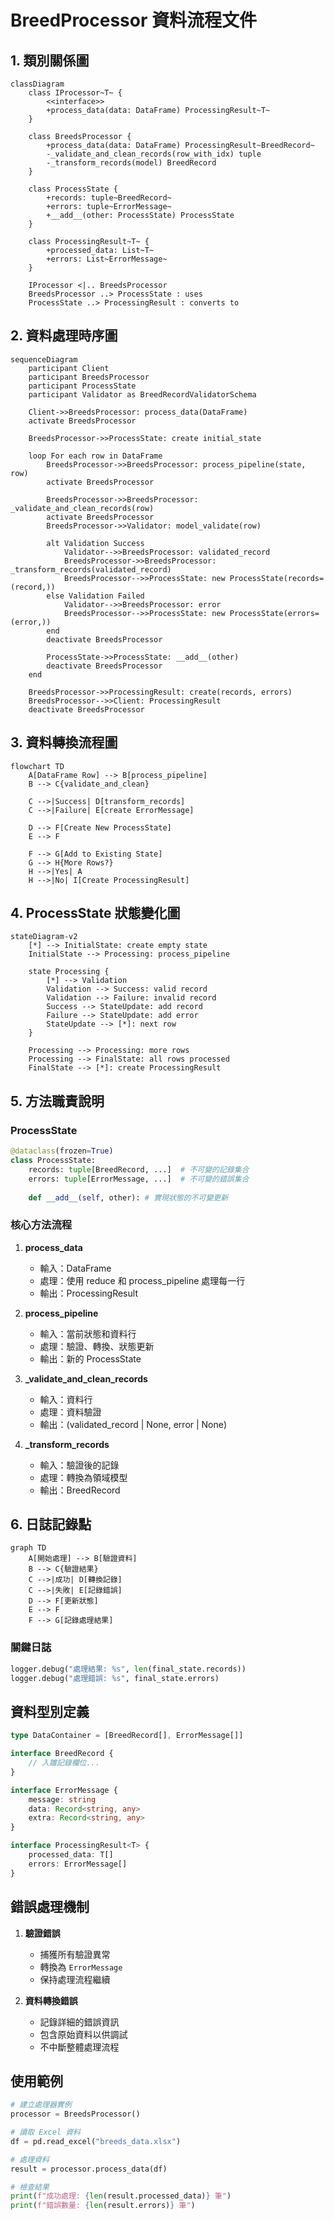 # BreedProcessor 資料流程文件

## 1. 類別關係圖

```mermaid
classDiagram
    class IProcessor~T~ {
        <<interface>>
        +process_data(data: DataFrame) ProcessingResult~T~
    }
    
    class BreedsProcessor {
        +process_data(data: DataFrame) ProcessingResult~BreedRecord~
        -_validate_and_clean_records(row_with_idx) tuple
        -_transform_records(model) BreedRecord
    }
    
    class ProcessState {
        +records: tuple~BreedRecord~
        +errors: tuple~ErrorMessage~
        +__add__(other: ProcessState) ProcessState
    }
    
    class ProcessingResult~T~ {
        +processed_data: List~T~
        +errors: List~ErrorMessage~
    }

    IProcessor <|.. BreedsProcessor
    BreedsProcessor ..> ProcessState : uses
    ProcessState ..> ProcessingResult : converts to
```

## 2. 資料處理時序圖

```mermaid
sequenceDiagram
    participant Client
    participant BreedsProcessor
    participant ProcessState
    participant Validator as BreedRecordValidatorSchema
    
    Client->>BreedsProcessor: process_data(DataFrame)
    activate BreedsProcessor
    
    BreedsProcessor->>ProcessState: create initial_state
    
    loop For each row in DataFrame
        BreedsProcessor->>BreedsProcessor: process_pipeline(state, row)
        activate BreedsProcessor
        
        BreedsProcessor->>BreedsProcessor: _validate_and_clean_records(row)
        activate BreedsProcessor
        BreedsProcessor->>Validator: model_validate(row)
        
        alt Validation Success
            Validator-->>BreedsProcessor: validated_record
            BreedsProcessor->>BreedsProcessor: _transform_records(validated_record)
            BreedsProcessor-->>ProcessState: new ProcessState(records=(record,))
        else Validation Failed
            Validator-->>BreedsProcessor: error
            BreedsProcessor-->>ProcessState: new ProcessState(errors=(error,))
        end
        deactivate BreedsProcessor
        
        ProcessState->>ProcessState: __add__(other)
        deactivate BreedsProcessor
    end
    
    BreedsProcessor->>ProcessingResult: create(records, errors)
    BreedsProcessor-->>Client: ProcessingResult
    deactivate BreedsProcessor
```

## 3. 資料轉換流程圖

```mermaid
flowchart TD
    A[DataFrame Row] --> B[process_pipeline]
    B --> C{validate_and_clean}
    
    C -->|Success| D[transform_records]
    C -->|Failure| E[create ErrorMessage]
    
    D --> F[Create New ProcessState]
    E --> F
    
    F --> G[Add to Existing State]
    G --> H{More Rows?}
    H -->|Yes| A
    H -->|No| I[Create ProcessingResult]
```

## 4. ProcessState 狀態變化圖

```mermaid
stateDiagram-v2
    [*] --> InitialState: create empty state
    InitialState --> Processing: process_pipeline
    
    state Processing {
        [*] --> Validation
        Validation --> Success: valid record
        Validation --> Failure: invalid record
        Success --> StateUpdate: add record
        Failure --> StateUpdate: add error
        StateUpdate --> [*]: next row
    }
    
    Processing --> Processing: more rows
    Processing --> FinalState: all rows processed
    FinalState --> [*]: create ProcessingResult
```

## 5. 方法職責說明

### ProcessState
```python
@dataclass(frozen=True)
class ProcessState:
    records: tuple[BreedRecord, ...]  # 不可變的記錄集合
    errors: tuple[ErrorMessage, ...]  # 不可變的錯誤集合
    
    def __add__(self, other): # 實現狀態的不可變更新
```

### 核心方法流程
1. **process_data**
   - 輸入：DataFrame
   - 處理：使用 reduce 和 process_pipeline 處理每一行
   - 輸出：ProcessingResult

2. **process_pipeline**
   - 輸入：當前狀態和資料行
   - 處理：驗證、轉換、狀態更新
   - 輸出：新的 ProcessState

3. **_validate_and_clean_records**
   - 輸入：資料行
   - 處理：資料驗證
   - 輸出：(validated_record | None, error | None)

4. **_transform_records**
   - 輸入：驗證後的記錄
   - 處理：轉換為領域模型
   - 輸出：BreedRecord

## 6. 日誌記錄點

```mermaid
graph TD
    A[開始處理] --> B[驗證資料]
    B --> C{驗證結果}
    C -->|成功| D[轉換記錄]
    C -->|失敗| E[記錄錯誤]
    D --> F[更新狀態]
    E --> F
    F --> G[記錄處理結果]
```

### 關鍵日誌
```python
logger.debug("處理結果: %s", len(final_state.records))
logger.debug("處理錯誤: %s", final_state.errors)
```

## 資料型別定義

```typescript
type DataContainer = [BreedRecord[], ErrorMessage[]]

interface BreedRecord {
    // 入雛記錄欄位...
}

interface ErrorMessage {
    message: string
    data: Record<string, any>
    extra: Record<string, any>
}

interface ProcessingResult<T> {
    processed_data: T[]
    errors: ErrorMessage[]
}
```

## 錯誤處理機制

1. **驗證錯誤**
   - 捕獲所有驗證異常
   - 轉換為 `ErrorMessage`
   - 保持處理流程繼續

2. **資料轉換錯誤**
   - 記錄詳細的錯誤資訊
   - 包含原始資料以供調試
   - 不中斷整體處理流程

## 使用範例

```python
# 建立處理器實例
processor = BreedsProcessor()

# 讀取 Excel 資料
df = pd.read_excel("breeds_data.xlsx")

# 處理資料
result = processor.process_data(df)

# 檢查結果
print(f"成功處理: {len(result.processed_data)} 筆")
print(f"錯誤數量: {len(result.errors)} 筆") 